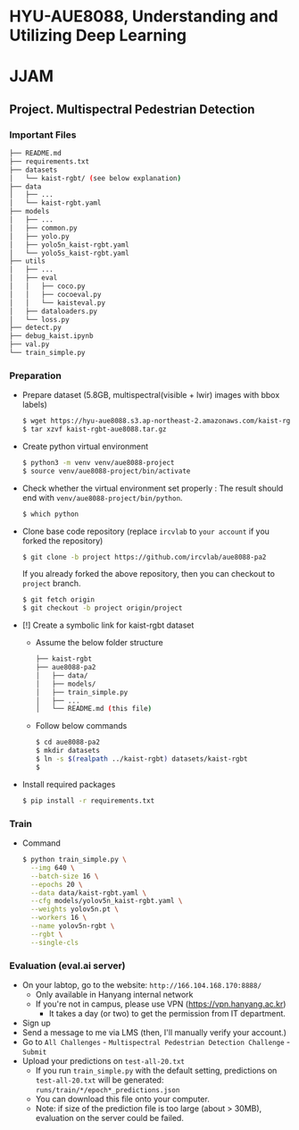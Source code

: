 # HYU-AUE8088, Understanding and Utilizing Deep Learning
# JJAM
## Project. Multispectral Pedestrian Detection

### Important Files

```bash
├── README.md
├── requirements.txt
├── datasets
│   └── kaist-rgbt/ (see below explanation)
├── data
│   ├── ...
│   └── kaist-rgbt.yaml
├── models
│   ├── ...
│   ├── common.py
│   ├── yolo.py
│   ├── yolo5n_kaist-rgbt.yaml
│   └── yolo5s_kaist-rgbt.yaml
├── utils
│   ├── ...
│   ├── eval
│   │   ├── coco.py
│   │   ├── cocoeval.py
│   │   └── kaisteval.py
│   ├── dataloaders.py
│   └── loss.py
├── detect.py
├── debug_kaist.ipynb
├── val.py
└── train_simple.py
```

### Preparation
- Prepare dataset (5.8GB, multispectral(visible + lwir) images with bbox labels)
  ```bash
  $ wget https://hyu-aue8088.s3.ap-northeast-2.amazonaws.com/kaist-rgbt-aue8088.tar.gz
  $ tar xzvf kaist-rgbt-aue8088.tar.gz
  ```

- Create python virtual environment
  ```bash
  $ python3 -m venv venv/aue8088-project
  $ source venv/aue8088-project/bin/activate
  ```

- Check whether the virtual environment set properly
: The result should end with `venv/aue8088-project/bin/python`.

  ```bash
  $ which python
  ```

- Clone base code repository (replace `ircvlab` to `your account` if you forked the repository)
  ```bash
  $ git clone -b project https://github.com/ircvlab/aue8088-pa2
  ```

  If you already forked the above repository, then you can checkout to `project` branch.
  ```bash
  $ git fetch origin
  $ git checkout -b project origin/project
  ```

- [!] Create a symbolic link for kaist-rgbt dataset
    - Assume the below folder structure

      ```bash
      ├── kaist-rgbt
      ├── aue8088-pa2
      │   ├── data/
      │   ├── models/
      │   ├── train_simple.py
      │   ├── ...
      │   └── README.md (this file)
      ```

    - Follow below commands
      ```bash
      $ cd aue8088-pa2
      $ mkdir datasets
      $ ln -s $(realpath ../kaist-rgbt) datasets/kaist-rgbt
      $
      ```

- Install required packages
  ```bash
  $ pip install -r requirements.txt
  ```

### Train
- Command
  ```bash
  $ python train_simple.py \
    --img 640 \
    --batch-size 16 \
    --epochs 20 \
    --data data/kaist-rgbt.yaml \
    --cfg models/yolov5n_kaist-rgbt.yaml \
    --weights yolov5n.pt \
    --workers 16 \
    --name yolov5n-rgbt \
    --rgbt \
    --single-cls
  ```

### Evaluation (eval.ai server)
- On your labtop, go to the website: `http://166.104.168.170:8888/`
    - Only available in Hanyang internal network
    - If you're not in campus, please use VPN (https://vpn.hanyang.ac.kr)
        - It takes a day (or two) to get the permission from IT department.
- Sign up
- Send a message to me via LMS (then, I'll manually verify your account.)
- Go to `All Challenges` - `Multispectral Pedestrian Detection Challenge` - `Submit`
- Upload your predictions on `test-all-20.txt`
    - If you run `train_simple.py` with the default setting, predictions on `test-all-20.txt` will be generated: `runs/train/*/epoch*_predictions.json`
    - You can download this file onto your computer.
    - Note: if size of the prediction file is too large (about > 30MB), evaluation on the server could be failed.